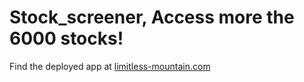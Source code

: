 # Stock_screener, Access more the 6000 stocks!

Find the deployed app at [limitless-mountain.com](https://limitless-mountain-46451.herokuapp.com/)

